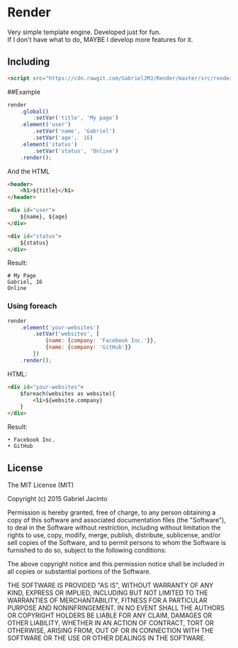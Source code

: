 Render
======
Very simple template engine.
Developed just for fun.<br />
If I don't have what to do, MAYBE I develop more features for it.

## Including
```html
<script src="https://cdn.rawgit.com/GabrielJMJ/Render/master/src/render.min.js"></script>
```

##Example
```js
render
    .global()
        .setVar('title', 'My page')
    .element('user')
        .setVar('name', 'Gabriel')
        .setVar('age',  16)
    .element('status')
        .setVar('status', 'Online')
    .render();
```

And the HTML
```html
<header>
    <h1>${title}</h1>
</header>

<div id="user">
    ${name}, ${age}
</div>

<div id="status">
    ${status}
</div>
```

Result:
```
# My Page
Gabriel, 16
Online
```

### Using foreach
```js
render
    .element('your-websites')
        .setVar('websites', [
            {name: {company: 'Facebook Inc.'}},
            {name: {company: 'GitHub'}}
        ])
    .render();
```
HTML:
```html
<div id="your-websites">
    $foreach(websites as website){
        <li>${website.company}
    }
</div>
```
Result:
```
• Facebook Inc.
• GitHub
```

## License
The MIT License (MIT)

Copyright (c) 2015 Gabriel Jacinto

Permission is hereby granted, free of charge, to any person obtaining a copy of this software and associated documentation files (the "Software"), to deal in the Software without restriction, including without limitation the rights to use, copy, modify, merge, publish, distribute, sublicense, and/or sell copies of the Software, and to permit persons to whom the Software is furnished to do so, subject to the following conditions:

The above copyright notice and this permission notice shall be included in all copies or substantial portions of the Software.

THE SOFTWARE IS PROVIDED "AS IS", WITHOUT WARRANTY OF ANY KIND, EXPRESS OR IMPLIED, INCLUDING BUT NOT LIMITED TO THE WARRANTIES OF MERCHANTABILITY, FITNESS FOR A PARTICULAR PURPOSE AND NONINFRINGEMENT. IN NO EVENT SHALL THE AUTHORS OR COPYRIGHT HOLDERS BE LIABLE FOR ANY CLAIM, DAMAGES OR OTHER LIABILITY, WHETHER IN AN ACTION OF CONTRACT, TORT OR OTHERWISE, ARISING FROM, OUT OF OR IN CONNECTION WITH THE SOFTWARE OR THE USE OR OTHER DEALINGS IN THE SOFTWARE.